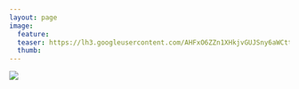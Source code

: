 ```yaml
---
layout: page
image:
  feature:
  teaser: https://lh3.googleusercontent.com/AHFxO6ZZn1XHkjvGUJSny6aWCttflw9vDOiQGk93u2s=w245
  thumb:
---
```


![](https://lh3.googleusercontent.com/WHojQf3I-fe-rIXVWfkUnPlB_WZynMfFWuDAQwu72Rs=w800)
